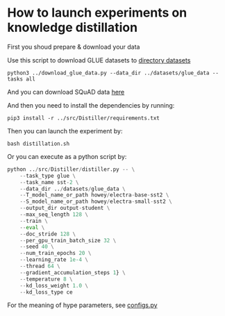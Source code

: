 # How to launch experiments on knowledge distillation

First you shoud prepare & download your data

Use this script to download GLUE datasets to [directory datasets](../datasets)

```shell
python3 ../download_glue_data.py --data_dir ../datasets/glue_data --tasks all
```

And you can download SQuAD data [here](https://rajpurkar.github.io/SQuAD-explorer/)

And then you need to install the dependencies by running:

```shell
pip3 install -r ../src/Distiller/requirements.txt
```

Then you can launch the experiment by:

```shell
bash distillation.sh
```

Or you can execute as a python script by:

```python
python ../src/Distiller/distiller.py -- \
    --task_type glue \
    --task_name sst-2 \
    --data_dir ../datasets/glue_data \
    --T_model_name_or_path howey/electra-base-sst2 \
    --S_model_name_or_path howey/electra-small-sst2 \
    --output_dir output-student \
    --max_seq_length 128 \
    --train \
    --eval \
    --doc_stride 128 \
    --per_gpu_train_batch_size 32 \
    --seed 40 \
    --num_train_epochs 20 \
    --learning_rate 1e-4 \
    --thread 64 \
    --gradient_accumulation_steps 1} \
    --temperature 8 \
    --kd_loss_weight 1.0 \
    --kd_loss_type ce
```

For the meaning of hype parameters, see [configs.py](../src/Distiller/configs.py)

